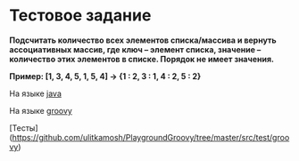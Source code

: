 # Тестовое задание
**Подсчитать количество всех элементов списка/массива и вернуть ассоциативных массив, где ключ – элемент списка, значение – количество этих элементов в списке. Порядок не имеет значения.**

**Пример: [1, 3, 4, 5, 1, 5, 4] -> {1 : 2, 3 : 1, 4 : 2, 5 : 2}**

На языке [java](https://github.com/ulitkamosh/PlaygroundGroovy/blob/master/src/main/groovy/MainJava.java)

На языке [groovy](https://github.com/ulitkamosh/PlaygroundGroovy/blob/master/src/main/groovy/MainGroovy.groovy)

[Тесты] (https://github.com/ulitkamosh/PlaygroundGroovy/tree/master/src/test/groovy)

